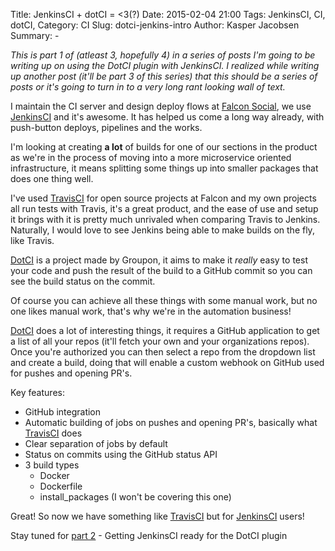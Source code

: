 Title: JenkinsCI + dotCI = <3(?)
Date: 2015-02-04 21:00
Tags: JenkinsCI, CI, dotCI,
Category: CI
Slug: dotci-jenkins-intro
Author: Kasper Jacobsen
Summary: -

*This is part 1 of (atleast 3, hopefully 4) in a series of posts I'm going to be writing up on using the DotCI plugin with JenkinsCI. I realized while writing up another post (it'll be part 3 of this series) that this should be a series of posts or it's going to turn in to a very long rant looking wall of text.*

I maintain the CI server and design deploy flows at [Falcon Social][1], we use [JenkinsCI][2] and it's awesome. It has helped us come a long way already, with push-button deploys, pipelines and the works.

I'm looking at creating **a lot** of builds for one of our sections in the product as we're in the process of moving into a more microservice oriented infrastructure, it means splitting some things up into smaller packages that does one thing well.

I've used [TravisCI][3] for open source projects at Falcon and my own projects all run tests with Travis, it's a great product, and the ease of use and setup it brings with it is pretty much unrivaled when comparing Travis to Jenkins. Naturally, I would love to see Jenkins being able to make builds on the fly, like Travis.

[DotCI][4] is a project made by Groupon, it aims to make it *really* easy to test your code and push the result of the build to a GitHub commit so you can see the build status on the commit.

Of course you can achieve all these things with some manual work, but no one likes manual work, that's why we're in the automation business!

[DotCI][4] does a lot of interesting things, it requires a GitHub application to get a list of all your repos (it'll fetch your own and your organizations repos). Once you're authorized you can then select a repo from the dropdown list and create a build, doing that will enable a custom webhook on GitHub used for pushes and opening PR's.

Key features:

* GitHub integration
* Automatic building of jobs on pushes and opening PR's, basically what [TravisCI][3] does
* Clear separation of jobs by default
* Status on commits using the GitHub status API
* 3 build types
    * Docker
    * Dockerfile
    * install_packages (I won't be covering this one)

Great! So now we have something like [TravisCI][3] but for [JenkinsCI][2] users!

Stay tuned for [part 2](../dotci-jenkins-setup) - Getting JenkinsCI ready for the DotCI plugin

[1]: https://falconsocial.com/          "Falcon Social"
[2]: http://jenkins-ci.org/             "JenkinsCI"
[3]: https://travis-ci.com/             "TravisCI"
[4]: https://github.com/groupon/dotCI   "DotCI @ GitHub"
